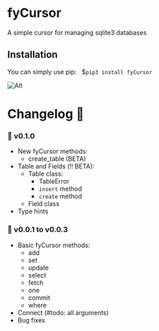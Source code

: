 # fyCursor
A simple cursor for managing sqlite3 databases

## Installation 
You can simply use pip: &nbsp;
\$`pip3 install fyCursor`

<!-- Repobeats analytics -->
![Alt](https://repobeats.axiom.co/api/embed/0dda89a6c675987fd8c7d580fc77c9a05cd58b62.svg "Repobeats analytics image")

# Changelog 📄
### 📀 v0.1.0
- New fyCursor methods:
    - create_table (BETA)
- Table and Fields (‼️ BETA):
    - Table class:
        - TableError
        - ``insert`` method
        - ``create`` method
    - Field class
- Type hints

### 🎎 v0.0.1 to v0.0.3
- Basic fyCursor methods:
    - add
    - set
    - update
    - select
    - fetch
    - one
    - commit
    - where
- Connect (#todo: all arguments)
- Bug fixes 
